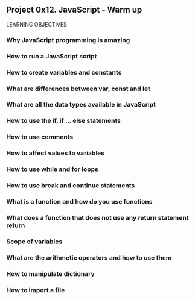 ## Project 0x12. JavaScript - Warm up

LEARNING OBJECTIVES

### Why JavaScript programming is amazing

### How to run a JavaScript script

### How to create variables and constants

### What are differences between var, const and let

### What are all the data types available in JavaScript

### How to use the if, if ... else statements

### How to use comments

### How to affect values to variables

### How to use while and for loops

### How to use break and continue statements

### What is a function and how do you use functions

### What does a function that does not use any return statement return

### Scope of variables

### What are the arithmetic operators and how to use them

### How to manipulate dictionary

### How to import a file
